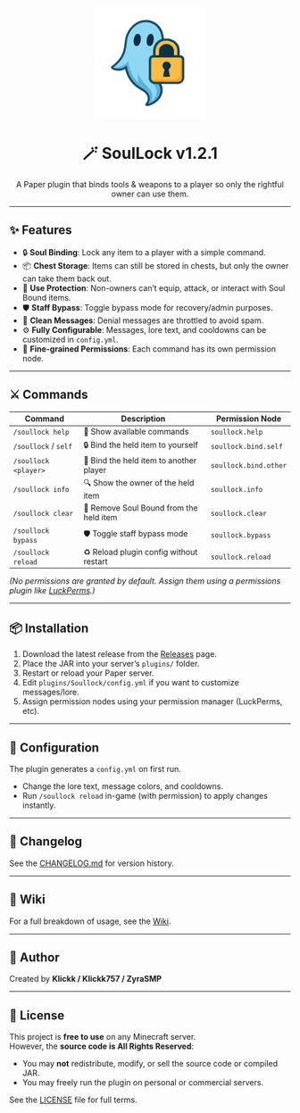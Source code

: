 <p align="center">
  <img src="doc/soullockv2.png" alt="SoulLock Logo" width="200"/>
</p>

<h1 align="center">🪄 SoulLock v1.2.1</h1>

<p align="center">
  A Paper plugin that binds tools & weapons to a player so only the rightful owner can use them.
</p>


---

## ✨ Features
- 🔒 **Soul Binding**: Lock any item to a player with a simple command.
- 📦 **Chest Storage**: Items can still be stored in chests, but only the owner can take them back out.
- 🚫 **Use Protection**: Non-owners can’t equip, attack, or interact with Soul Bound items.
- 🛡️ **Staff Bypass**: Toggle bypass mode for recovery/admin purposes.
- 💬 **Clean Messages**: Denial messages are throttled to avoid spam.
- ⚙️ **Fully Configurable**: Messages, lore text, and cooldowns can be customized in `config.yml`.
- 🔑 **Fine-grained Permissions**: Each command has its own permission node.

---

## ⚔️ Commands

| Command                  | Description                                 | Permission Node        |
|--------------------------|---------------------------------------------|------------------------|
| `/soullock help`         | 📖 Show available commands                   | `soullock.help`        |
| `/soullock` / `self`     | 🔒 Bind the held item to yourself            | `soullock.bind.self`   |
| `/soullock <player>`     | 🎁 Bind the held item to another player      | `soullock.bind.other`  |
| `/soullock info`         | 🔍 Show the owner of the held item           | `soullock.info`        |
| `/soullock clear`        | 🧹 Remove Soul Bound from the held item      | `soullock.clear`       |
| `/soullock bypass`       | 🛡️ Toggle staff bypass mode                  | `soullock.bypass`      |
| `/soullock reload`       | ♻️ Reload plugin config without restart      | `soullock.reload`      |

*(No permissions are granted by default. Assign them using a permissions plugin like [LuckPerms](https://luckperms.net/).)*

---

## 📦 Installation
1. Download the latest release from the [Releases](../../releases) page.  
2. Place the JAR into your server’s `plugins/` folder.  
3. Restart or reload your Paper server.  
4. Edit `plugins/Soullock/config.yml` if you want to customize messages/lore.  
5. Assign permission nodes using your permission manager (LuckPerms, etc).

---

## 🔧 Configuration
The plugin generates a `config.yml` on first run.  
- Change the lore text, message colors, and cooldowns.  
- Run `/soullock reload` in-game (with permission) to apply changes instantly.  

---

## 📜 Changelog
See the [CHANGELOG.md](CHANGELOG.md) for version history.  

---

## 📖 Wiki
For a full breakdown of usage, see the [Wiki](../../wiki).  

---

## 👤 Author
Created by **Klickk / Klickk757 / ZyraSMP**

---

## 📄 License
This project is **free to use** on any Minecraft server.  
However, the **source code is All Rights Reserved**:  
- You may **not** redistribute, modify, or sell the source code or compiled JAR.  
- You may freely run the plugin on personal or commercial servers.  

See the [LICENSE](LICENSE.md) file for full terms.

